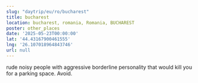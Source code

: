 ```yaml
---
slug: "daytrip/eu/ro/bucharest"
title: bucharest
location: bucharest, romania, Romania, BUCHAREST
poster: other_places
date: '2025-05-23T00:00:00'
lat: '44.43167900461555'
lng: '26.107018964843746'
url: null
---
```


rude noisy people with aggressive borderline personality that would kill you for a parking space. Avoid.

